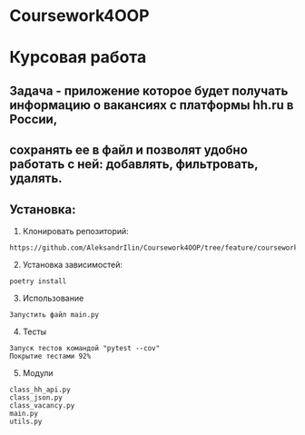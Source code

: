 # Coursework4OOP
# Курсовая работа 
## Задача - приложение которое будет получать информацию о вакансиях с платформы hh.ru в России, 
## сохранять ее в файл и позволят удобно работать с ней: добавлять, фильтровать, удалять.
## Установка:
1. Клонировать репозиторий:
```
https://github.com/AleksandrIlin/Coursework4OOP/tree/feature/coursework4oop
```
2. Установка зависимостей: 
```
poetry install
```
3. Использование
```
Запустить файл main.py 
```
4. Тесты
```
Запуск тестов командой "pytest --cov"
Покрытие тестами 92%

```
5. Модули
```
class_hh_api.py
class_json.py
class_vacancy.py
main.py
utils.py
```